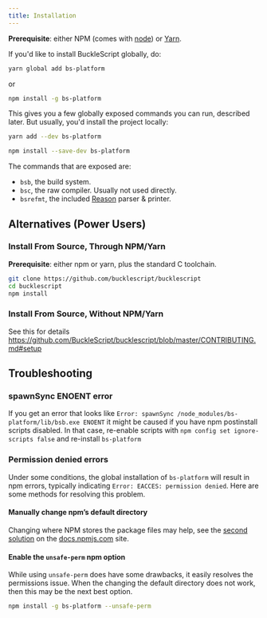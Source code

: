 ```yaml
---
title: Installation
---
```


**Prerequisite**: either NPM (comes with [node](https://nodejs.org/en/)) or [Yarn](https://yarnpkg.com/en/).

If you'd like to install BuckleScript globally, do:

```sh
yarn global add bs-platform
```

or

```sh
npm install -g bs-platform
```

This gives you a few globally exposed commands you can run, described later. But usually, you'd install the project locally:

```sh
yarn add --dev bs-platform
```

```sh
npm install --save-dev bs-platform
```

The commands that are exposed are:

- `bsb`, the build system.
- `bsc`, the raw compiler. Usually not used directly.
- `bsrefmt`, the included [Reason](https://reasonml.github.io) parser & printer.

## Alternatives (Power Users)

### Install From Source, Through NPM/Yarn

**Prerequisite**: either npm or yarn, plus the standard C toolchain.

```sh
git clone https://github.com/bucklescript/bucklescript
cd bucklescript
npm install
```

### Install From Source, Without NPM/Yarn

See this for details https://github.com/BuckleScript/bucklescript/blob/master/CONTRIBUTING.md#setup

## Troubleshooting

### spawnSync ENOENT error

If you get an error that looks like `Error: spawnSync /node_modules/bs-platform/lib/bsb.exe ENOENT` it might be caused if 
you have npm postinstall scripts disabled. In that case, re-enable scripts with `npm config set ignore-scripts false` and re-install `bs-platform`


### Permission denied errors

Under some conditions, the global installation of `bs-platform` will result in npm errors, typically indicating `Error: EACCES: permission denied`. Here are some methods for resolving this problem.

#### Manually change npm’s default directory

Changing where NPM stores the package files may help, see the [second solution](https://docs.npmjs.com/resolving-eacces-permissions-errors-when-installing-packages-globally) on the [docs.npmjs.com](https://docs.npmjs.com/) site.

#### Enable the `unsafe-perm` npm option

While using `unsafe-perm` does have some drawbacks, it easily resolves the permissions issue. When the changing the default directory does not work, then this may be the next best option.

```sh
npm install -g bs-platform --unsafe-perm
```
